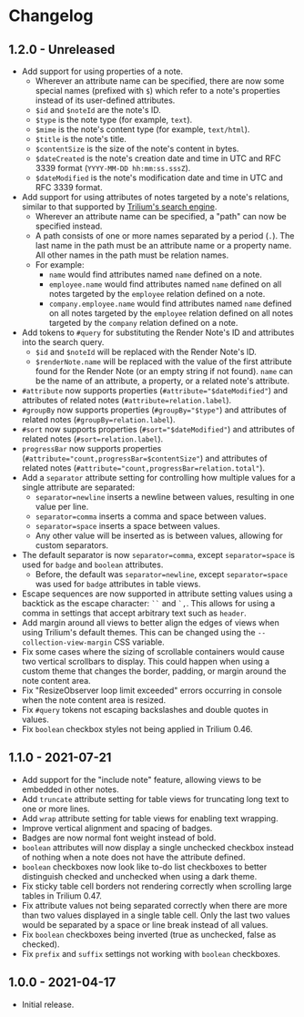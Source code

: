 # Changelog

## 1.2.0 - Unreleased

- Add support for using properties of a note.
  - Wherever an attribute name can be specified, there are now some special names (prefixed with `$`) which refer to a note's properties instead of its user-defined attributes.
  - `$id` and `$noteId` are the note's ID.
  - `$type` is the note type (for example, `text`).
  - `$mime` is the note's content type (for example, `text/html`).
  - `$title` is the note's title.
  - `$contentSize` is the size of the note's content in bytes.
  - `$dateCreated` is the note's creation date and time in UTC and RFC 3339 format (`YYYY-MM-DD hh:mm:ss.sssZ`).
  - `$dateModified` is the note's modification date and time in UTC and RFC 3339 format.
- Add support for using attributes of notes targeted by a note's relations, similar to that supported by [Trilium's search engine](https://github.com/zadam/trilium/wiki/Search#advanced-use-cases).
  - Wherever an attribute name can be specified, a "path" can now be specified instead.
  - A path consists of one or more names separated by a period (`.`). The last name in the path must be an attribute name or a property name. All other names in the path must be relation names.
  - For example:
    - `name` would find attributes named `name` defined on a note.
    - `employee.name` would find attributes named `name` defined on all notes targeted by the `employee` relation defined on a note.
    - `company.employee.name` would find attributes named `name` defined on all notes targeted by the `employee` relation defined on all notes targeted by the `company` relation defined on a note.
- Add tokens to `#query` for substituting the Render Note's ID and attributes into the search query.
  - `$id` and `$noteId` will be replaced with the Render Note's ID.
  - `$renderNote.name` will be replaced with the value of the first attribute found for the Render Note (or an empty string if not found). `name` can be the name of an attribute, a property, or a related note's attribute.
- `#attribute` now supports properties (`#attribute="$dateModified"`) and attributes of related notes (`#attribute=relation.label`).
- `#groupBy` now supports properties (`#groupBy="$type"`) and attributes of related notes (`#groupBy=relation.label`).
- `#sort` now supports properties (`#sort="$dateModified"`) and attributes of related notes (`#sort=relation.label`).
- `progressBar` now supports properties (`#attribute="count,progressBar=$contentSize"`) and attributes of related notes (`#attribute="count,progressBar=relation.total"`).
- Add a `separator` attribute setting for controlling how multiple values for a single attribute are separated:
  - `separator=newline` inserts a newline between values, resulting in one value per line.
  - `separator=comma` inserts a comma and space between values.
  - `separator=space` inserts a space between values.
  - Any other value will be inserted as is between values, allowing for custom separators.
- The default separator is now `separator=comma`, except `separator=space` is used for `badge` and `boolean` attributes.
  - Before, the default was `separator=newline`, except `separator=space` was used for `badge` attributes in table views.
- Escape sequences are now supported in attribute setting values using a backtick as the escape character: <code>``</code> and <code>\`,</code>. This allows for using a comma in settings that accept arbitrary text such as `header`.
- Add margin around all views to better align the edges of views when using Trilium's default themes. This can be changed using the `--collection-view-margin` CSS variable.
- Fix some cases where the sizing of scrollable containers would cause two vertical scrollbars to display. This could happen when using a custom theme that changes the border, padding, or margin around the note content area.
- Fix "ResizeObserver loop limit exceeded" errors occurring in console when the note content area is resized.
- Fix `#query` tokens not escaping backslashes and double quotes in values.
- Fix `boolean` checkbox styles not being applied in Trilium 0.46.

## 1.1.0 - 2021-07-21

- Add support for the "include note" feature, allowing views to be embedded in other notes.
- Add `truncate` attribute setting for table views for truncating long text to one or more lines.
- Add `wrap` attribute setting for table views for enabling text wrapping.
- Improve vertical alignment and spacing of badges.
- Badges are now normal font weight instead of bold.
- `boolean` attributes will now display a single unchecked checkbox instead of nothing when a note does not have the attribute defined.
- `boolean` checkboxes now look like to-do list checkboxes to better distinguish checked and unchecked when using a dark theme.
- Fix sticky table cell borders not rendering correctly when scrolling large tables in Trilium 0.47.
- Fix attribute values not being separated correctly when there are more than two values displayed in a single table cell. Only the last two values would be separated by a space or line break instead of all values.
- Fix `boolean` checkboxes being inverted (true as unchecked, false as checked).
- Fix `prefix` and `suffix` settings not working with `boolean` checkboxes.

## 1.0.0 - 2021-04-17

- Initial release.
